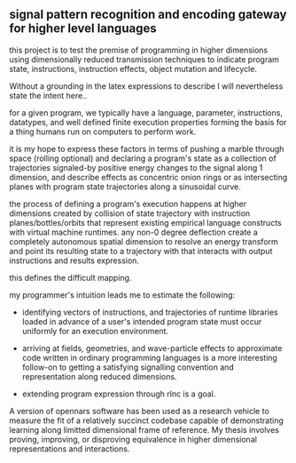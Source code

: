 ## signal pattern recognition and encoding gateway for higher level languages   

this project is to test the premise of programming in higher dimensions using dimensionally reduced transmission
techniques to indicate program state, instructions, instruction effects, object mutation and lifecycle.

Without a grounding in the latex expressions to describe I will nevertheless state the intent here..

for a given program, we typically have a language, parameter, instructions, datatypes, and well defined finite 
execution properties forming the basis for a thing humans run on computers to perform work.   

it is my hope to express these factors in terms of pushing a marble through space (rolling optional) and declaring a 
program's state as a collection of trajectories signaled-by positive energy changes to the signal along 1 dimension, and
describe effects as concentric onion rings or as intersecting planes with program state trajectories along a sinusoidal 
curve.
   
the process of defining a program's execution happens at higher dimensions created by collision of state trajectory with 
instruction planes/bottles/orbits that represent existing empirical language constructs with virtual machine runtimes. 
any non-0 degree deflection create a completely autonomous spatial dimension to resolve an energy transform and point 
its resulting state to a trajectory with that interacts with output instructions and results expression.

this defines the difficult mapping.  

my programmer's intuition leads me to estimate the following:
 
 * identifying vectors of instructions, and trajectories of runtime libraries loaded in advance of a user's intended 
   program state must occur uniformly for an execution environment. 

 * arriving at fields, geometries, and wave-particle effects to approximate code written in ordinary programming 
 languages is a more interesting follow-on to getting a satisfying signalling convention and representation along
 reduced dimensions.    
 
 * extending program expression through rlnc is a goal.  
   
A version of opennars software has been used as a research vehicle to measure the fit of a relatively succinct codebase
capable of demonstrating learning along limitted dimensional frame of reference.  My thesis involves proving, improving,
  or disproving equivalence in higher dimensional representations and interactions. 